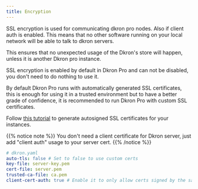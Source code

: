 ```yaml
---
title: Encryption
---
```


SSL encryption is used for communicating dkron pro nodes. Also if client auth is enabled. This means that no other software running on your local network will be able to talk to dkron servers.

This ensures that no unexpected usage of the Dkron's store will happen, unless it is another Dkron pro instance.

SSL encryption is enabled by default in Dkron Pro and can not be disabled, you don't need to do nothing to use it.

By default Dkron Pro runs with automatically generated SSL certificates, this is enough for using it in a trusted environment but to have a better grade of confidence, it is recommended to run Dkron Pro with custom SSL certificates.

Follow [this tutorial](https://coreos.com/os/docs/latest/generate-self-signed-certificates.html) to generate autosigned SSL certificates for your instances.

{{% notice note %}}
You don't need a client certificate for Dkron server, just add "client auth" usage to your server cert.
{{% /notice %}}

```yaml
# dkron.yaml
auto-tls: false # Set to false to use custom certs
key-file: server-key.pem
cert-file: server.pem
trusted-ca-file: ca.pem
client-cert-auth: true # Enable it to only allow certs signed by the same CA
```

